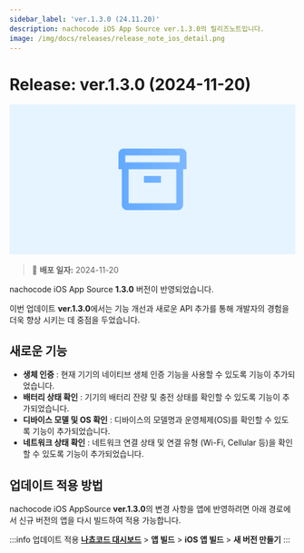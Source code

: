 ```yaml
---
sidebar_label: 'ver.1.3.0 (24.11.20)'
description: nachocode iOS App Source ver.1.3.0의 릴리즈노트입니다.
image: /img/docs/releases/release_note_ios_detail.png
---
```


# Release: ver.1.3.0 (2024-11-20)

![ios_detail](../../../../../static/img/docs/releases/release_note_ios_detail.png)

> 🔔 **배포 일자:** 2024-11-20

nachocode iOS App Source **1.3.0** 버전이 반영되었습니다.

이번 업데이트 **ver.1.3.0**에서는 기능 개선과 새로운 API 추가를 통해 개발자의 경험을 더욱 향상 시키는 데 중점을 두었습니다.

## 새로운 기능

- **생체 인증** : 현재 기기의 네이티브 생체 인증 기능을 사용할 수 있도록 기능이 추가되었습니다.
- **배터리 상태 확인** : 기기의 배터리 잔량 및 충전 상태를 확인할 수 있도록 기능이 추가되었습니다.
- **디바이스 모델 및 OS 확인** : 디바이스의 모델명과 운영체제(OS)를 확인할 수 있도록 기능이 추가되었습니다.
- **네트워크 상태 확인** : 네트워크 연결 상태 및 연결 유형 (Wi-Fi, Cellular 등)을 확인할 수 있도록 기능이 추가되었습니다.

## 업데이트 적용 방법

nachocode iOS AppSource **ver.1.3.0**의 변경 사항을 앱에 반영하려면 아래 경로에서 신규 버전의 앱을 다시 빌드하여 적용 가능합니다.

:::info 업데이트 적용
[**나쵸코드 대시보드**](https://nachocode.io/?utm_source=docs&utm_medium=documentation&utm_campaign=devguide) > **앱 빌드** > **iOS 앱 빌드** > **새 버전 만들기**
:::
